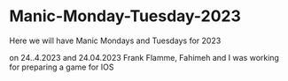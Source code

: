 # Manic-Monday-Tuesday-2023
Here we will have Manic Mondays and Tuesdays for 2023

on 24..4.2023 and 24.04.2023
Frank Flamme, Fahimeh and I was working for preparing a game for IOS
